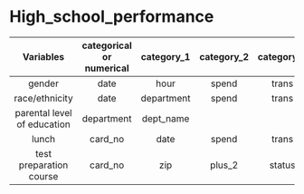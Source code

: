 # High_school_performance


| Variables | categorical or numerical | category_1 | category_2 | category_3 | category_4 | category_5 | category_6 |
| :---:   | :---: | :---: | :---: | :---: | :---: | :---: | :---: |
| gender | date   | hour   | spend   | trans   | items   |spend   | trans   |
| race/ethnicity | date   | department   | spend   | trans   | items | spend   | trans   |
| parental level of education | department   | dept_name   |      |      |      |     |      |
| lunch | card_no   | date   | spend   | trans   | items   |     |      |
| test preparation course | card_no | zip   | plus_2   | status   | date_joined   |      |      |
